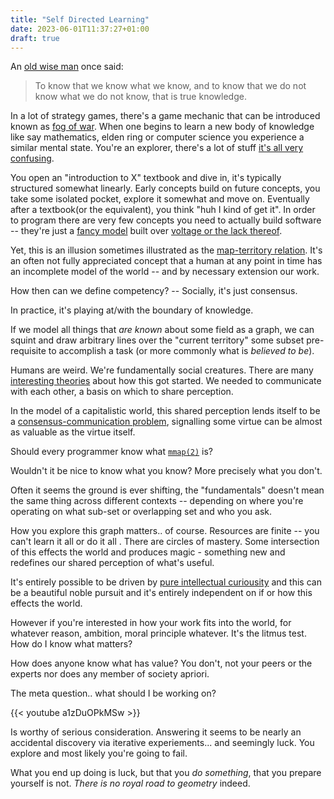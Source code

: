 ```yaml
---
title: "Self Directed Learning"
date: 2023-06-01T11:37:27+01:00
draft: true
---
```


An [old wise man](https://en.wikipedia.org/wiki/Aristotle) once said:

> To know that we know what we know,
> and to know that we do not know what we do not know, that is true knowledge.

In a lot of strategy games, there's a game mechanic that can be introduced known as [fog of war](https://en.wikipedia.org/wiki/Fog_of_war).
When one begins to learn a new body of knowledge like say mathematics, elden ring or computer science you experience a similar mental state.
You're an explorer, there's a lot of stuff [it's all very confusing](https://en.wikipedia.org/wiki/Aporia).

You open an "introduction to X" textbook and dive in, it's typically structured somewhat linearly. Early concepts build on future concepts, you take some
isolated pocket, explore it somewhat and move on. Eventually after a textbook(or the equivalent), you think "huh I kind of get it". In order to program there
are very few concepts you need to actually build software -- they're just a [fancy model](https://en.wikipedia.org/wiki/Turing_machine) built over [voltage or the lack thereof](https://en.wikipedia.org/wiki/Digital_signal).

Yet, this is an illusion sometimes illustrated as the [map-territory relation](https://en.wikipedia.org/wiki/Map%E2%80%93territory_relation).
It's an often not fully appreciated concept that a human at any point in time has an incomplete model of the world -- and by necessary extension our work.

How then can we define competency? -- Socially, it's just consensus.

In practice, it's playing at/with the boundary of knowledge.

If we model all things that _are known_ about some field as a graph, we can squint and draw arbitrary lines over the "current territory" some subset pre-requisite to accomplish a task (or more commonly what is _believed to be_).

Humans are weird. We're fundamentally social creatures. There are many [interesting theories](https://en.wikipedia.org/wiki/Origin_of_language) about how this got started. We needed to communicate with each other, a basis on which to share perception.

In the model of a capitalistic world, this shared perception lends itself to be a [consensus-communication problem](https://www.jstor.org/stable/1882010), signalling some virtue can be almost as valuable as the virtue itself.

Should every programmer know what [`mmap(2)`](https://man7.org/linux/man-pages/man2/mmap.2.html) is?

Wouldn't it be nice to know what you know? More precisely what you don't.

Often it seems the ground is ever shifting, the "fundamentals" doesn't mean the same thing across different contexts -- depending on where you're operating on what sub-set or overlapping set and who you ask.

How you explore this graph matters.. of course. Resources are finite -- you can't learn it all or do it all . There are circles of mastery. Some intersection of this effects the world and produces magic - something new and redefines our shared perception
of what's useful.

It's entirely possible to be driven by [pure intellectual curiousity](http://www.catb.org/jargon/html/story-of-mel.html) and this can be a beautiful noble pursuit and it's entirely independent on if or how this effects the world.

However if you're interested in how your work fits into the world, for whatever reason, ambition, moral principle whatever. It's the litmus test. How do I know what matters?

How does anyone know what has value? You don't, not your peers or the experts nor does any member of society apriori.

The meta question.. what should I be working on?

{{< youtube a1zDuOPkMSw >}}

Is worthy of serious consideration. Answering it seems to be nearly an accidental discovery via iterative experiements... and seemingly luck. You explore and most likely you're going to fail.

What you end up doing is luck, but that you _do something_, that you prepare yourself is not.
 _There is no royal road to geometry_ indeed.
